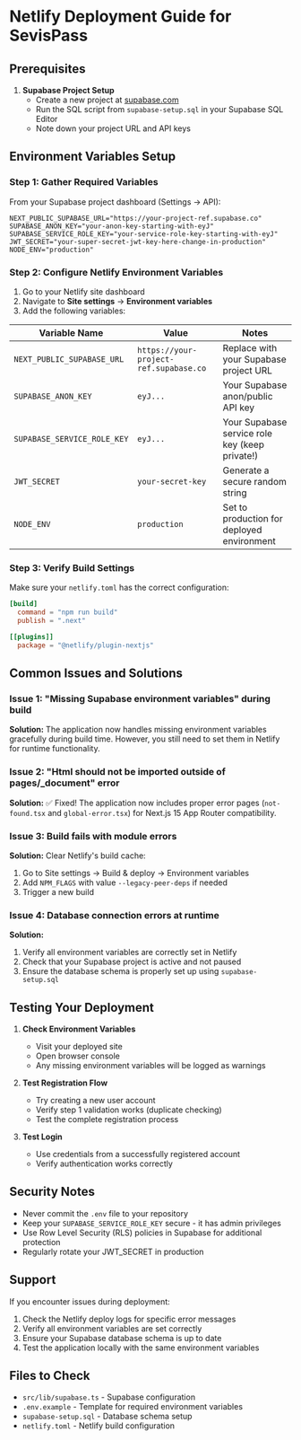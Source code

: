 # Netlify Deployment Guide for SevisPass

## Prerequisites

1. **Supabase Project Setup**
   - Create a new project at [supabase.com](https://supabase.com)
   - Run the SQL script from `supabase-setup.sql` in your Supabase SQL Editor
   - Note down your project URL and API keys

## Environment Variables Setup

### Step 1: Gather Required Variables

From your Supabase project dashboard (Settings → API):

```env
NEXT_PUBLIC_SUPABASE_URL="https://your-project-ref.supabase.co"
SUPABASE_ANON_KEY="your-anon-key-starting-with-eyJ"
SUPABASE_SERVICE_ROLE_KEY="your-service-role-key-starting-with-eyJ"
JWT_SECRET="your-super-secret-jwt-key-here-change-in-production"
NODE_ENV="production"
```

### Step 2: Configure Netlify Environment Variables

1. Go to your Netlify site dashboard
2. Navigate to **Site settings** → **Environment variables**
3. Add the following variables:

| Variable Name | Value | Notes |
|---------------|-------|-------|
| `NEXT_PUBLIC_SUPABASE_URL` | `https://your-project-ref.supabase.co` | Replace with your Supabase project URL |
| `SUPABASE_ANON_KEY` | `eyJ...` | Your Supabase anon/public API key |
| `SUPABASE_SERVICE_ROLE_KEY` | `eyJ...` | Your Supabase service role key (keep private!) |
| `JWT_SECRET` | `your-secret-key` | Generate a secure random string |
| `NODE_ENV` | `production` | Set to production for deployed environment |

### Step 3: Verify Build Settings

Make sure your `netlify.toml` has the correct configuration:

```toml
[build]
  command = "npm run build"
  publish = ".next"

[[plugins]]
  package = "@netlify/plugin-nextjs"
```

## Common Issues and Solutions

### Issue 1: "Missing Supabase environment variables" during build

**Solution:** The application now handles missing environment variables gracefully during build time. However, you still need to set them in Netlify for runtime functionality.

### Issue 2: "Html should not be imported outside of pages/_document" error

**Solution:** ✅ Fixed! The application now includes proper error pages (`not-found.tsx` and `global-error.tsx`) for Next.js 15 App Router compatibility.

### Issue 3: Build fails with module errors

**Solution:** Clear Netlify's build cache:
1. Go to Site settings → Build & deploy → Environment variables
2. Add `NPM_FLAGS` with value `--legacy-peer-deps` if needed
3. Trigger a new build

### Issue 4: Database connection errors at runtime

**Solution:** 
1. Verify all environment variables are correctly set in Netlify
2. Check that your Supabase project is active and not paused
3. Ensure the database schema is properly set up using `supabase-setup.sql`

## Testing Your Deployment

1. **Check Environment Variables**
   - Visit your deployed site
   - Open browser console
   - Any missing environment variables will be logged as warnings

2. **Test Registration Flow**
   - Try creating a new user account
   - Verify step 1 validation works (duplicate checking)
   - Test the complete registration process

3. **Test Login**
   - Use credentials from a successfully registered account
   - Verify authentication works correctly

## Security Notes

- Never commit the `.env` file to your repository
- Keep your `SUPABASE_SERVICE_ROLE_KEY` secure - it has admin privileges
- Use Row Level Security (RLS) policies in Supabase for additional protection
- Regularly rotate your JWT_SECRET in production

## Support

If you encounter issues during deployment:

1. Check the Netlify deploy logs for specific error messages
2. Verify all environment variables are set correctly
3. Ensure your Supabase database schema is up to date
4. Test the application locally with the same environment variables

## Files to Check

- `src/lib/supabase.ts` - Supabase configuration
- `.env.example` - Template for required environment variables
- `supabase-setup.sql` - Database schema setup
- `netlify.toml` - Netlify build configuration